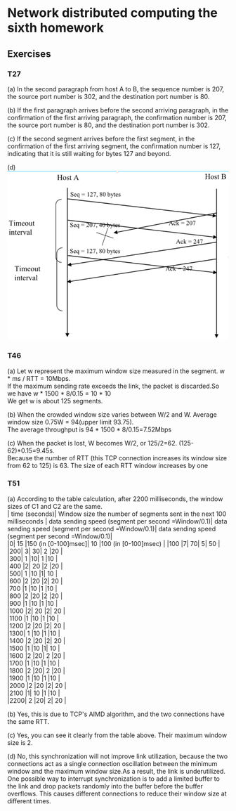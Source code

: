 # Network distributed computing the sixth homework
## Exercises
### T27
(a) In the second paragraph from host A to B, the sequence number is 207, the source port number is 302, and the destination port number is 80.

(b) If the first paragraph arrives before the second arriving paragraph, in the confirmation of the first arriving paragraph, the confirmation number is 207, the source port number is 80, and the destination port number is 302.

(c) If the second segment arrives before the first segment, in the confirmation of the first arriving segment, the confirmation number is 127, indicating that it is still waiting for bytes 127 and beyond.

(d) ![avatar](https://github.com/ChrisLongChen/WLJFBSJS/blob/master/images/T27(d).png)

### T46
(a) Let w represent the maximum window size measured in the segment.   w * ms / RTT = 10Mbps.  
If the maximum sending rate exceeds the link, the packet is discarded.So we have w * 1500 * 8/0.15 = 10 * 10  
We get w is about 125 segments.

(b) When the crowded window size varies between W/2 and W. Average window size 0.75W = 94(upper limit 93.75).  
The average throughput is 94 * 1500 * 8/0.15=7.52Mbps

(c) When the packet is lost, W becomes W/2, or 125/2=62. (125-62)*0.15=9.45s.   
Because the number of RTT (this TCP connection increases its window size from 62 to 125) is 63. The size of each RTT window increases by one

### T51
(a) According to the table calculation, after 2200 milliseconds, the window sizes of C1 and C2 are the same.  
| time (seconds)| Window size the number of segments sent in the next 100 milliseconds | data sending speed (segment per second =Window/0.1)| data sending speed (segment per second =Window/0.1)| data sending speed (segment per second =Window/0.1)|  
|0| 15 |150 (in [0-100]msec]| 10 |100 (in [0-100]msec) |
|100 |7| 70| 5| 50 |  
|200| 3| 30| 2 |20 |  
|300| 1 |10| 1 |10 |  
|400 |2| 20 |2 |20 |  
|500| 1 |10 |1| 10 |  
|600 |2 |20 |2| 20 |  
|700 |1 |10 |1 |10 |  
|800 |2 |20 |2 |20 |  
|900 |1 |10 |1 |10 |  
|1000 |2| 20 |2| 20 |  
|1100 |1 |10 |1 |10 |  
|1200 |2 |20 |2| 20 |  
|1300| 1 |10 |1 |10 |  
|1400 |2 |20 |2| 20 |  
|1500 |1 |10 |1| 10 |  
|1600 |2 |20| 2 |20 |  
|1700 |1 |10 |1 |10 |  
|1800 |2 |20| 2 |20 |  
|1900 |1 |10 |1 |10 |  
|2000 |2 |20 |2| 20 |  
|2100 |1| 10 |1 |10 |  
|2200| 2 |20| 2| 20 |

(b) Yes, this is due to TCP's AIMD algorithm, and the two connections have the same RTT.

(c) Yes, you can see it clearly from the table above. Their maximum window size is 2.

(d) No, this synchronization will not improve link utilization, because the two connections act as a single connection oscillation between the minimum window and the maximum window size.As a result, the link is underutilized.  
One possible way to interrupt synchronization is to add a limited buffer to the link and drop packets randomly into the buffer before the buffer overflows. This causes different connections to reduce their window size at different times.
